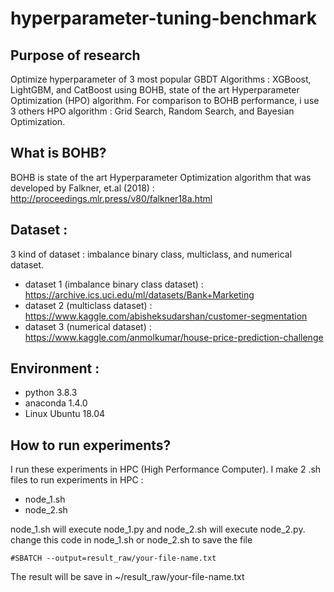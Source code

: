 # hyperparameter-tuning-benchmark

## Purpose of research 

Optimize hyperparameter of 3 most popular GBDT Algorithms : XGBoost, LightGBM, and CatBoost using BOHB, state of the art Hyperparameter Optimization (HPO) algorithm. For comparison to BOHB performance, i use 3 others HPO algorithm : Grid Search, Random Search, and Bayesian Optimization.

## What is BOHB? 

BOHB is state of the art Hyperparameter Optimization algorithm that was  developed by Falkner, et.al (2018) : http://proceedings.mlr.press/v80/falkner18a.html

## Dataset : 

3 kind of dataset : imbalance binary class, multiclass, and numerical dataset. 

- dataset 1 (imbalance binary class dataset) : https://archive.ics.uci.edu/ml/datasets/Bank+Marketing
- dataset 2 (multiclass dataset) : https://www.kaggle.com/abisheksudarshan/customer-segmentation
- dataset 3 (numerical dataset) : https://www.kaggle.com/anmolkumar/house-price-prediction-challenge

## Environment : 
- python 3.8.3
- anaconda 1.4.0
- Linux Ubuntu 18.04 

## How to run experiments? 
I run these experiments in HPC (High Performance Computer). I make 2 .sh files to run experiments in HPC :
- node_1.sh
- node_2.sh 

node_1.sh will execute node_1.py and node_2.sh will execute node_2.py.
change this code in node_1.sh or node_2.sh to save the file
```
#SBATCH --output=result_raw/your-file-name.txt 
```

The result will be save in ~/result_raw/your-file-name.txt

